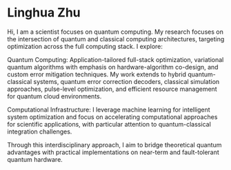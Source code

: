 # Linghua Zhu

Hi, I am a scientist focuses on quantum computing. 
My research focuses on the intersection of quantum and classical computing architectures, targeting optimization across the full computing stack. I explore:

Quantum Computing: Application-tailored full-stack optimization, variational quantum algorithms with emphasis on hardware-algorithm co-design, and custom error mitigation techniques. My work extends to hybrid quantum-classical systems, quantum error correction decoders, classical simulation approaches, pulse-level optimization, and efficient resource management for quantum cloud environments.

Computational Infrastructure: I leverage machine learning for intelligent system optimization and focus on accelerating computational approaches for scientific applications, with particular attention to quantum-classical integration challenges.

Through this interdisciplinary approach, I aim to bridge theoretical quantum advantages with practical implementations on near-term and fault-tolerant quantum hardware.
